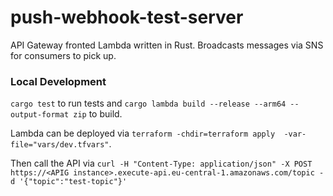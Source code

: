 # push-webhook-test-server

API Gateway fronted Lambda written in Rust. Broadcasts messages via SNS for consumers to pick up.

### Local Development

`cargo test` to run tests and `cargo lambda build --release --arm64 --output-format zip` to build.

Lambda can be deployed via `terraform -chdir=terraform apply  -var-file="vars/dev.tfvars"`.

Then call the API via `curl -H "Content-Type: application/json" -X POST https://<APIG instance>.execute-api.eu-central-1.amazonaws.com/topic -d '{"topic":"test-topic"}'`
